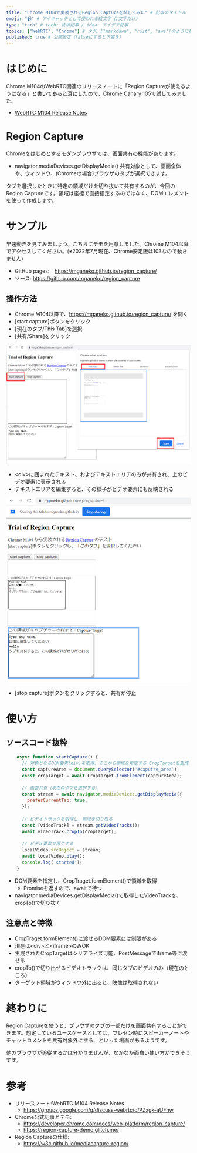 ```yaml
---
title: "Chrome M104で実装されるRegion Captureを試してみた" # 記事のタイトル
emoji: "📹" # アイキャッチとして使われる絵文字（1文字だけ）
type: "tech" # tech: 技術記事 / idea: アイデア記事
topics: ["WebRTC", "Chrome"] # タグ。["markdown", "rust", "aws"]のように指定する
published: true # 公開設定（falseにすると下書き）
---
```


# はじめに

Chrome M104のWebRTC関連のリリースノートに「Region Captureが使えるようになる」と書いてあると耳にしたので、Chrome Canary 105で試してみました。
- [WebRTC M104 Release Notes](https://groups.google.com/g/discuss-webrtc/c/PZxgk-aUFhw)

# Region Capture

Chromeをはじめとするモダンブラウザでは、画面共有の機能があります。
-  navigator.mediaDevices.getDisplayMedia()
共有対象として、画面全体や、ウィンドウ、(Chromeの場合)ブラウザのタブが選択できます。

タブを選択したときに特定の領域だけを切り抜いて共有するのが、今回のRegion Captureです。領域は座標で直接指定するのではなく、DOMエレメントを使って作成します。

# サンプル

早速動きを見てみましょう。こちらにデモを用意しました。Chrome M104以降でアクセスしてください。(※2022年7月現在、Chrome安定版は103なので動きません)
- GitHub pages:　https://mganeko.github.io/region_capture/
- ソース: https://github.com/mganeko/region_capture

## 操作方法
- Chrome M104以降で、https://mganeko.github.io/region_capture/ を開く
- [start capture]ボタンをクリック
- [現在のタブ/This Tab]を選択
- [共有/Share]をクリック

![共有開始](/images/start_capture.png)

- &lt;div&gt;に囲まれたテキスト、およびテキストエリアのみが共有され、上のビデオ要素に表示される
- テキストエリアを編集すると、その様子がビデオ要素にも反映される

![共有中](/images/while_region_capture.png)

- [stop capture]ボタンをクリックすると、共有が停止

# 使い方

## ソースコード抜粋

```js
    async function startCapture() {
      // 対象となるDOM要素(div)を取得、そこから領域を指定する CropTargetを生成
      const captureArea = document.querySelector('#caputre_area');
      const cropTarget = await CropTarget.fromElement(captureArea);

      // 画面共有（現在のタブを選択する）
      const stream = await navigator.mediaDevices.getDisplayMedia({
        preferCurrentTab: true,
      });

      // ビデオトラックを取得し、領域を切り取る
      const [videoTrack] = stream.getVideoTracks();
      await videoTrack.cropTo(cropTarget);

      // ビデオ要素で再生する
      localVideo.srcObject = stream;
      await localVideo.play();
      console.log('started');
    }
```

- DOM要素を指定し、CropTraget.formElement()で領域を取得
  - Promiseを返すので、awaitで待つ
-  navigator.mediaDevices.getDisplayMedia()で取得したVideoTrackを、cropTo()で切り抜く

## 注意点と特徴

-  CropTraget.formElement()に渡せるDOM要素には制限がある
  - 現在は&lt;div&gt;と&lt;iframe&gt;のみOK
- 生成されたCropTargetはシリアライズ可能、PostMessageでiframe等に渡せる
- cropTo()で切り出せるビデオトラックは、同じタブのビデオのみ（現在のところ）
- ターゲット領域がウィンドウ外に出ると、映像は取得されない

# 終わりに

Region Captureを使うと、ブラウザのタブの一部だけを画面共有することができます。想定しているユースケースとしては、プレゼン時にスピーカーノートやチャットコメントを共有対象外にする、といった場面があるようです。

他のブラウザが追従するかは分かりませんが、なかなか面白い使い方ができそうです。



# 参考

- リリースノート:WebRTC M104 Release Notes
  - https://groups.google.com/g/discuss-webrtc/c/PZxgk-aUFhw
- Chrome公式記事とデモ:
  - https://developer.chrome.com/docs/web-platform/region-capture/
  - https://region-capture-demo.glitch.me/
- Region Captureの仕様:
  - https://w3c.github.io/mediacapture-region/
